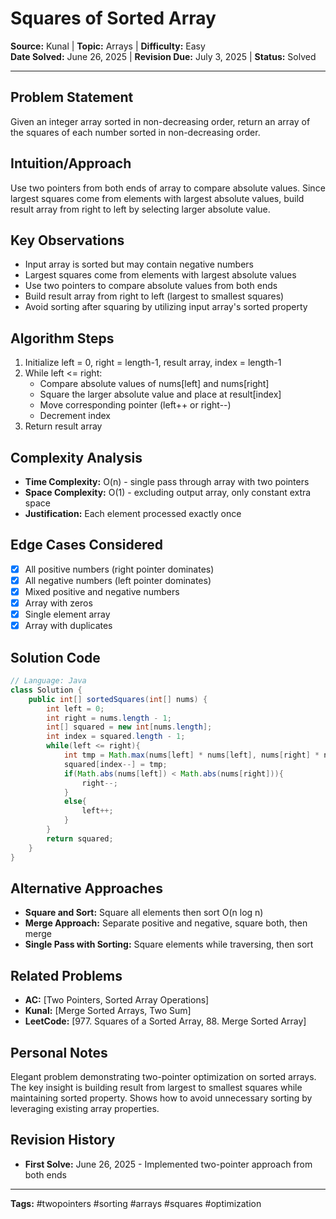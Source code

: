 # Squares of Sorted Array

**Source:** Kunal | **Topic:** Arrays | **Difficulty:** Easy  
**Date Solved:** June 26, 2025 | **Revision Due:** July 3, 2025 | **Status:** Solved

---

## Problem Statement
Given an integer array sorted in non-decreasing order, return an array of the squares of each number sorted in non-decreasing order.

## Intuition/Approach
Use two pointers from both ends of array to compare absolute values. Since largest squares come from elements with largest absolute values, build result array from right to left by selecting larger absolute value.

## Key Observations
- Input array is sorted but may contain negative numbers
- Largest squares come from elements with largest absolute values
- Use two pointers to compare absolute values from both ends
- Build result array from right to left (largest to smallest squares)
- Avoid sorting after squaring by utilizing input array's sorted property

## Algorithm Steps
1. Initialize left = 0, right = length-1, result array, index = length-1
2. While left <= right:
   - Compare absolute values of nums[left] and nums[right]
   - Square the larger absolute value and place at result[index]
   - Move corresponding pointer (left++ or right--)
   - Decrement index
3. Return result array

## Complexity Analysis
- **Time Complexity:** O(n) - single pass through array with two pointers
- **Space Complexity:** O(1) - excluding output array, only constant extra space
- **Justification:** Each element processed exactly once

## Edge Cases Considered
- [x] All positive numbers (right pointer dominates)
- [x] All negative numbers (left pointer dominates)
- [x] Mixed positive and negative numbers
- [x] Array with zeros
- [x] Single element array
- [x] Array with duplicates

## Solution Code

```java
// Language: Java
class Solution {
    public int[] sortedSquares(int[] nums) {
        int left = 0;
        int right = nums.length - 1;
        int[] squared = new int[nums.length];
        int index = squared.length - 1;
        while(left <= right){
            int tmp = Math.max(nums[left] * nums[left], nums[right] * nums[right]);
            squared[index--] = tmp;
            if(Math.abs(nums[left]) < Math.abs(nums[right])){
                right--;
            }
            else{
                left++;
            }
        }
        return squared;
    }
}
```

## Alternative Approaches
- **Square and Sort:** Square all elements then sort O(n log n)
- **Merge Approach:** Separate positive and negative, square both, then merge
- **Single Pass with Sorting:** Square elements while traversing, then sort

## Related Problems
- **AC:** [Two Pointers, Sorted Array Operations]
- **Kunal:** [Merge Sorted Arrays, Two Sum]
- **LeetCode:** [977. Squares of a Sorted Array, 88. Merge Sorted Array]

## Personal Notes
Elegant problem demonstrating two-pointer optimization on sorted arrays. The key insight is building result from largest to smallest squares while maintaining sorted property. Shows how to avoid unnecessary sorting by leveraging existing array properties.

## Revision History
- **First Solve:** June 26, 2025 - Implemented two-pointer approach from both ends

---
**Tags:** #twopointers #sorting #arrays #squares #optimization 